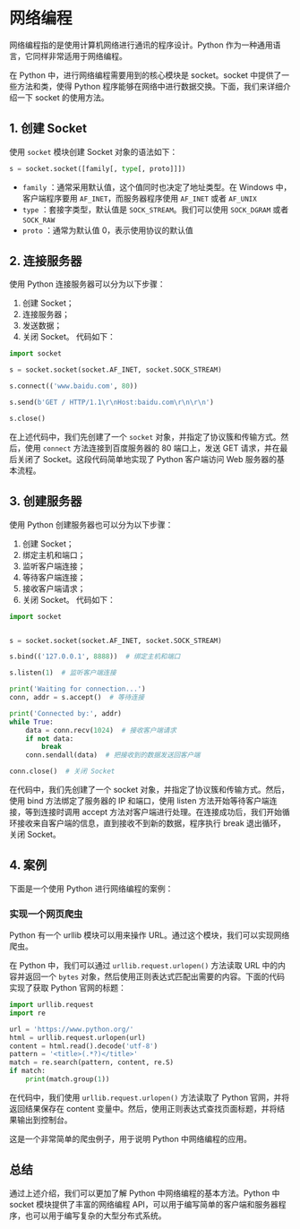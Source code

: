 # 网络编程
网络编程指的是使用计算机网络进行通讯的程序设计。Python 作为一种通用语言，它同样非常适用于网络编程。

在 Python 中，进行网络编程需要用到的核心模块是 socket。socket 中提供了一些方法和类，使得 Python 程序能够在网络中进行数据交换。下面，我们来详细介绍一下 socket 的使用方法。

## 1. 创建 Socket
使用 `socket` 模块创建 Socket 对象的语法如下：
```py
s = socket.socket([family[, type[, proto]]])
```

+ `family` ：通常采用默认值，这个值同时也决定了地址类型。在 Windows 中，客户端程序要用 `AF_INET`，而服务器程序使用 `AF_INET` 或者 `AF_UNIX`
+ `type` ：套接字类型，默认值是 `SOCK_STREAM`。我们可以使用 `SOCK_DGRAM` 或者 `SOCK_RAW`
+ `proto` ：通常为默认值 0，表示使用协议的默认值

## 2. 连接服务器
使用 Python 连接服务器可以分为以下步骤：

1. 创建 Socket；
2. 连接服务器；
3. 发送数据；
4. 关闭 Socket。
代码如下：
```py
import socket

s = socket.socket(socket.AF_INET, socket.SOCK_STREAM)

s.connect(('www.baidu.com', 80))

s.send(b'GET / HTTP/1.1\r\nHost:baidu.com\r\n\r\n')

s.close() 
```

在上述代码中，我们先创建了一个 `socket` 对象，并指定了协议簇和传输方式。然后，使用 `connect` 方法连接到百度服务器的 80 端口上，发送 GET 请求，并在最后关闭了 Socket。这段代码简单地实现了 Python 客户端访问 Web 服务器的基本流程。

## 3. 创建服务器
   使用 Python 创建服务器也可以分为以下步骤：

1. 创建 Socket；
2. 绑定主机和端口；
3. 监听客户端连接；
4. 等待客户端连接；
5. 接收客户端请求；
6. 关闭 Socket。
代码如下：
```py
import socket


s = socket.socket(socket.AF_INET, socket.SOCK_STREAM)

s.bind(('127.0.0.1', 8888))  # 绑定主机和端口

s.listen(1)  # 监听客户端连接

print('Waiting for connection...')
conn, addr = s.accept()  # 等待连接

print('Connected by:', addr)
while True:
    data = conn.recv(1024)  # 接收客户端请求
    if not data:
        break
    conn.sendall(data)  # 把接收到的数据发送回客户端

conn.close()  # 关闭 Socket 
```

在代码中，我们先创建了一个 socket 对象，并指定了协议簇和传输方式。然后，使用 bind 方法绑定了服务器的 IP 和端口，使用 listen 方法开始等待客户端连接，等到连接时调用 accept 方法对客户端进行处理。在连接成功后，我们开始循环接收来自客户端的信息，直到接收不到新的数据，程序执行 break 退出循环，关闭 Socket。

## 4. 案例
下面是一个使用 Python 进行网络编程的案例：

### 实现一个网页爬虫
Python 有一个 urllib 模块可以用来操作 URL。通过这个模块，我们可以实现网络爬虫。

在 Python 中，我们可以通过 `urllib.request.urlopen()` 方法读取 URL 中的内容并返回一个 `bytes` 对象，然后使用正则表达式匹配出需要的内容。下面的代码实现了获取 Python 官网的标题：
```py
import urllib.request
import re

url = 'https://www.python.org/'
html = urllib.request.urlopen(url)
content = html.read().decode('utf-8')
pattern = '<title>(.*?)</title>'
match = re.search(pattern, content, re.S)
if match:
    print(match.group(1))
```

在代码中，我们使用 `urllib.request.urlopen()` 方法读取了 Python 官网，并将返回结果保存在 content 变量中。然后，使用正则表达式查找页面标题，并将结果输出到控制台。

这是一个非常简单的爬虫例子，用于说明 Python 中网络编程的应用。

## 总结
通过上述介绍，我们可以更加了解 Python 中网络编程的基本方法。Python 中 socket 模块提供了丰富的网络编程 API，可以用于编写简单的客户端和服务器程序，也可以用于编写复杂的大型分布式系统。